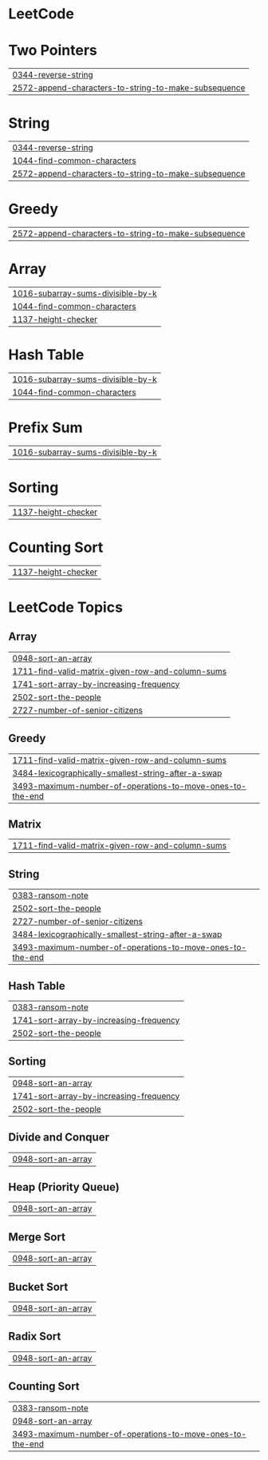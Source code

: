 # LeetCode


# Two Pointers
|  |
| ------- |
| [0344-reverse-string](https://github.com/S-ameer1/LeetCode/tree/master/0344-reverse-string) |
| [2572-append-characters-to-string-to-make-subsequence](https://github.com/S-ameer1/LeetCode/tree/master/2572-append-characters-to-string-to-make-subsequence) |
# String
|  |
| ------- |
| [0344-reverse-string](https://github.com/S-ameer1/LeetCode/tree/master/0344-reverse-string) |
| [1044-find-common-characters](https://github.com/S-ameer1/LeetCode/tree/master/1044-find-common-characters) |
| [2572-append-characters-to-string-to-make-subsequence](https://github.com/S-ameer1/LeetCode/tree/master/2572-append-characters-to-string-to-make-subsequence) |
# Greedy
|  |
| ------- |
| [2572-append-characters-to-string-to-make-subsequence](https://github.com/S-ameer1/LeetCode/tree/master/2572-append-characters-to-string-to-make-subsequence) |
# Array
|  |
| ------- |
| [1016-subarray-sums-divisible-by-k](https://github.com/S-ameer1/LeetCode/tree/master/1016-subarray-sums-divisible-by-k) |
| [1044-find-common-characters](https://github.com/S-ameer1/LeetCode/tree/master/1044-find-common-characters) |
| [1137-height-checker](https://github.com/S-ameer1/LeetCode/tree/master/1137-height-checker) |
# Hash Table
|  |
| ------- |
| [1016-subarray-sums-divisible-by-k](https://github.com/S-ameer1/LeetCode/tree/master/1016-subarray-sums-divisible-by-k) |
| [1044-find-common-characters](https://github.com/S-ameer1/LeetCode/tree/master/1044-find-common-characters) |
# Prefix Sum
|  |
| ------- |
| [1016-subarray-sums-divisible-by-k](https://github.com/S-ameer1/LeetCode/tree/master/1016-subarray-sums-divisible-by-k) |
# Sorting
|  |
| ------- |
| [1137-height-checker](https://github.com/S-ameer1/LeetCode/tree/master/1137-height-checker) |
# Counting Sort
|  |
| ------- |
| [1137-height-checker](https://github.com/S-ameer1/LeetCode/tree/master/1137-height-checker) |
<!---LeetCode Topics Start-->
# LeetCode Topics
## Array
|  |
| ------- |
| [0948-sort-an-array](https://github.com/S-ameer1/LeetCode/tree/master/0948-sort-an-array) |
| [1711-find-valid-matrix-given-row-and-column-sums](https://github.com/S-ameer1/LeetCode/tree/master/1711-find-valid-matrix-given-row-and-column-sums) |
| [1741-sort-array-by-increasing-frequency](https://github.com/S-ameer1/LeetCode/tree/master/1741-sort-array-by-increasing-frequency) |
| [2502-sort-the-people](https://github.com/S-ameer1/LeetCode/tree/master/2502-sort-the-people) |
| [2727-number-of-senior-citizens](https://github.com/S-ameer1/LeetCode/tree/master/2727-number-of-senior-citizens) |
## Greedy
|  |
| ------- |
| [1711-find-valid-matrix-given-row-and-column-sums](https://github.com/S-ameer1/LeetCode/tree/master/1711-find-valid-matrix-given-row-and-column-sums) |
| [3484-lexicographically-smallest-string-after-a-swap](https://github.com/S-ameer1/LeetCode/tree/master/3484-lexicographically-smallest-string-after-a-swap) |
| [3493-maximum-number-of-operations-to-move-ones-to-the-end](https://github.com/S-ameer1/LeetCode/tree/master/3493-maximum-number-of-operations-to-move-ones-to-the-end) |
## Matrix
|  |
| ------- |
| [1711-find-valid-matrix-given-row-and-column-sums](https://github.com/S-ameer1/LeetCode/tree/master/1711-find-valid-matrix-given-row-and-column-sums) |
## String
|  |
| ------- |
| [0383-ransom-note](https://github.com/S-ameer1/LeetCode/tree/master/0383-ransom-note) |
| [2502-sort-the-people](https://github.com/S-ameer1/LeetCode/tree/master/2502-sort-the-people) |
| [2727-number-of-senior-citizens](https://github.com/S-ameer1/LeetCode/tree/master/2727-number-of-senior-citizens) |
| [3484-lexicographically-smallest-string-after-a-swap](https://github.com/S-ameer1/LeetCode/tree/master/3484-lexicographically-smallest-string-after-a-swap) |
| [3493-maximum-number-of-operations-to-move-ones-to-the-end](https://github.com/S-ameer1/LeetCode/tree/master/3493-maximum-number-of-operations-to-move-ones-to-the-end) |
## Hash Table
|  |
| ------- |
| [0383-ransom-note](https://github.com/S-ameer1/LeetCode/tree/master/0383-ransom-note) |
| [1741-sort-array-by-increasing-frequency](https://github.com/S-ameer1/LeetCode/tree/master/1741-sort-array-by-increasing-frequency) |
| [2502-sort-the-people](https://github.com/S-ameer1/LeetCode/tree/master/2502-sort-the-people) |
## Sorting
|  |
| ------- |
| [0948-sort-an-array](https://github.com/S-ameer1/LeetCode/tree/master/0948-sort-an-array) |
| [1741-sort-array-by-increasing-frequency](https://github.com/S-ameer1/LeetCode/tree/master/1741-sort-array-by-increasing-frequency) |
| [2502-sort-the-people](https://github.com/S-ameer1/LeetCode/tree/master/2502-sort-the-people) |
## Divide and Conquer
|  |
| ------- |
| [0948-sort-an-array](https://github.com/S-ameer1/LeetCode/tree/master/0948-sort-an-array) |
## Heap (Priority Queue)
|  |
| ------- |
| [0948-sort-an-array](https://github.com/S-ameer1/LeetCode/tree/master/0948-sort-an-array) |
## Merge Sort
|  |
| ------- |
| [0948-sort-an-array](https://github.com/S-ameer1/LeetCode/tree/master/0948-sort-an-array) |
## Bucket Sort
|  |
| ------- |
| [0948-sort-an-array](https://github.com/S-ameer1/LeetCode/tree/master/0948-sort-an-array) |
## Radix Sort
|  |
| ------- |
| [0948-sort-an-array](https://github.com/S-ameer1/LeetCode/tree/master/0948-sort-an-array) |
## Counting Sort
|  |
| ------- |
| [0383-ransom-note](https://github.com/S-ameer1/LeetCode/tree/master/0383-ransom-note) |
| [0948-sort-an-array](https://github.com/S-ameer1/LeetCode/tree/master/0948-sort-an-array) |
| [3493-maximum-number-of-operations-to-move-ones-to-the-end](https://github.com/S-ameer1/LeetCode/tree/master/3493-maximum-number-of-operations-to-move-ones-to-the-end) |
<!---LeetCode Topics End-->